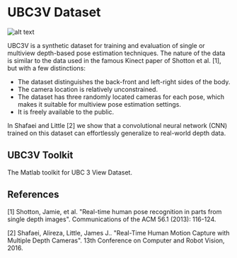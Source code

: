 # UBC3V Dataset
![alt text](https://raw.githubusercontent.com/ashafaei/ubc3v/master/metadata/all_chars.png "UBC3V Reference Groundtruth")

UBC3V is a synthetic dataset for training and evaluation of single or multiview depth-based pose estimation techniques.
The nature of the data is similar to the data used in the famous Kinect paper of Shotton et al. [1], but with a few distinctions:

* The dataset distinguishes the back-front and left-right sides of the body.
* The camera location is relatively unconstrained.
* The dataset has three randomly located cameras for each pose, which makes it suitable for multiview pose estimation settings.
* It is freely available to the public.

In Shafaei and Little [2] we show that a convolutional neural network (CNN) trained on this dataset can effortlessly generalize to real-world depth data.
## UBC3V Toolkit
The Matlab toolkit for UBC 3 View Dataset.

## References
[1] Shotton, Jamie, et al. "Real-time human pose recognition in parts from single depth images". Communications of the ACM 56.1 (2013): 116-124.

[2] Shafaei, Alireza, Little, James J.. "Real-Time Human Motion Capture with Multiple Depth Cameras". 13th Conference on Computer and Robot Vision, 2016.